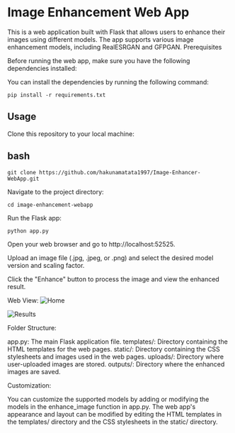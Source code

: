 # Image Enhancement Web App

This is a web application built with Flask that allows users to enhance their images using different models. The app supports various image enhancement models, including RealESRGAN and GFPGAN.
Prerequisites

Before running the web app, make sure you have the following dependencies installed:

You can install the dependencies by running the following command:

```pip install -r requirements.txt```

## Usage

Clone this repository to your local machine:

## bash

```git clone https://github.com/hakunamatata1997/Image-Enhancer-WebApp.git```

Navigate to the project directory:

```cd image-enhancement-webapp```

Run the Flask app:

```python app.py```

Open your web browser and go to http://localhost:52525.

Upload an image file (.jpg, .jpeg, or .png) and select the desired model version and scaling factor.

Click the "Enhance" button to process the image and view the enhanced result.

Web View:
![Home](/examples/home.png "Home View")

![Results](/examples/results.png "Results View")


Folder Structure:

app.py: The main Flask application file.
templates/: Directory containing the HTML templates for the web pages.
static/: Directory containing the CSS stylesheets and images used in the web pages.
uploads/: Directory where user-uploaded images are stored.
outputs/: Directory where the enhanced images are saved.

Customization:

You can customize the supported models by adding or modifying the models in the enhance_image function in app.py.
The web app's appearance and layout can be modified by editing the HTML templates in the templates/ directory and the CSS stylesheets in the static/ directory.
